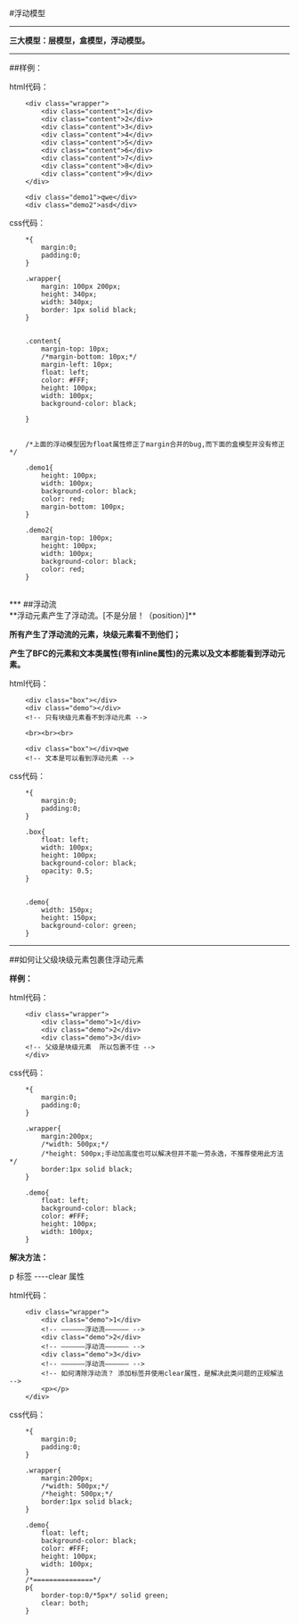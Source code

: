 #浮动模型
***
**三大模型：层模型，盒模型，浮动模型。**
***
##样例：

html代码：
	
		<div class="wrapper">
			<div class="content">1</div>
			<div class="content">2</div>
			<div class="content">3</div>
			<div class="content">4</div>
			<div class="content">5</div>
			<div class="content">6</div>
			<div class="content">7</div>
			<div class="content">8</div>
			<div class="content">9</div>
		</div>
	
		<div class="demo1">qwe</div>
		<div class="demo2">asd</div>

css代码：
	
		*{
			margin:0;
			padding:0;
		}
		
		.wrapper{
			margin: 100px 200px;
			height: 340px;
			width: 340px;
			border: 1px solid black;
		}
		
		
		.content{
			margin-top: 10px;
			/*margin-bottom: 10px;*/
			margin-left: 10px;
			float: left;
			color: #FFF;
			height: 100px;
			width: 100px;
			background-color: black;
		
		}
		
		
		/*上面的浮动模型因为float属性修正了margin合并的bug,而下面的盒模型并没有修正*/

		.demo1{
			height: 100px;
			width: 100px;
			background-color: black;
			color: red;
			margin-bottom: 100px;
		}
		
		.demo2{
			margin-top: 100px;
			height: 100px;
			width: 100px;
			background-color: black;
			color: red;
		}
<br>
***
##浮动流
<br>
**浮动元素产生了浮动流。[不是分层！（position）]**

**所有产生了浮动流的元素，块级元素看不到他们；**

**产生了BFC的元素和文本类属性(带有inline属性)的元素以及文本都能看到浮动元素。**

html代码：
	
		<div class="box"></div>
		<div class="demo"></div>
		<!-- 只有块级元素看不到浮动元素 -->
	
		<br><br><br>
	
		<div class="box"></div>qwe
		<!-- 文本是可以看到浮动元素 -->

css代码：
		
		*{
			margin:0;
			padding:0;
		}
		
		.box{
			float: left;
			width: 100px;
			height: 100px;
			background-color: black;
			opacity: 0.5;
		}
		
		
		.demo{
			width: 150px;
			height: 150px;
			background-color: green;
		}
***
##如何让父级块级元素包裹住浮动元素

**样例：**

html代码：

		<div class="wrapper">
			<div class="demo">1</div>
			<div class="demo">2</div>
			<div class="demo">3</div>
		<!-- 父级是块级元素  所以包裹不住 -->
		</div>

css代码：
		
		*{
			margin:0;
			padding:0;
		}
		
		.wrapper{
			margin:200px; 
			/*width: 500px;*/
			/*height: 500px;手动加高度也可以解决但并不能一劳永逸，不推荐使用此方法*/
			border:1px solid black;
		}
		
		.demo{
			float: left;
			background-color: black;
			color: #FFF;
			height: 100px;
			width: 100px;
		}

**解决方法：**

 p 标签 ----clear 属性

html代码：

		<div class="wrapper">
			<div class="demo">1</div>
			<!-- ——————浮动流—————— -->
			<div class="demo">2</div>
			<!-- ——————浮动流—————— -->
			<div class="demo">3</div>
			<!-- ——————浮动流—————— -->
			<!-- 如何清除浮动流？ 添加标签并使用clear属性，是解决此类问题的正规解法 -->
	        <p></p>
		</div>

css代码：
		
		*{
			margin:0;
			padding:0;
		}
		
		.wrapper{
			margin:200px; 
			/*width: 500px;*/
			/*height: 500px;*/
			border:1px solid black;
		}
		
		.demo{
			float: left;
			background-color: black;
			color: #FFF;
			height: 100px;
			width: 100px;
		}
		/*===============*/
		p{
			border-top:0/*5px*/ solid green;
		    clear: both;
		}

